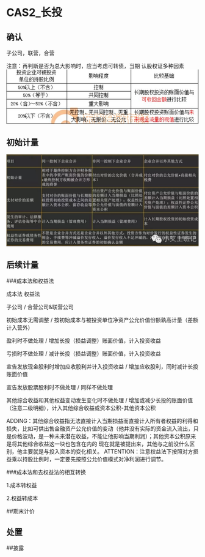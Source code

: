 # CAS2_长投


## 确认
子公司，联营，合营

注意：再判断是否为总大影响时，应当考虑可转债，当期
认股权证多种因素
![分类](1.PNG)



## 初始计量
![初始计量](2.PNG)
## 后续计量
###成本法和权益法


成本法                                                         权益法

  子公司                            /                              合营公司&联营公司

初始成本无需调整                  /                                按初始成本与被投资单位净资产公允价值份额孰高计量（差额计入营外）

盈利时不做处理                   /                                 增加长投（损益调整）账面价值，计入投资收益

亏损时不做处理                   /                                 减计长投（损益调整）账面价值，计入投资收益

宣告发放现金股利时增加应收股利并计入投资收益         /                增加应收股利，同时减计长投账面价值

宣告发放股票股利时不做处理                /                         同样不做处理

其他综合收益和其他权益变动发生变化时不做处理       /                 增加或减少长投的账面价值（注意二级明细），计入其他综合收益或资本公积-其他资本公积

ADDING：其他综合收益指无法直接计入当期损益而直接计入所有者权益的利得和损失，比如可供出售金融资产公允价值的变动（他并没有实际的资金流入流出，只是价格波动，是一种未来潜在收益，不能让他影响当期利润）；其他资本公积原来是将其他综合收益这一块也包含在内的
现在就是被提出来，其他与之前没什么区别，他主要就是与投入资本的变化相关。
ATTENTION：注意权益法下按照对方损益乘以持股比例时，一定要先按照公允价值模式对净利润进行调节。   

###成本法和去权益法的相互转换

1.成本转权益

2.权益转成本


##期末计价





## 处置


##披露